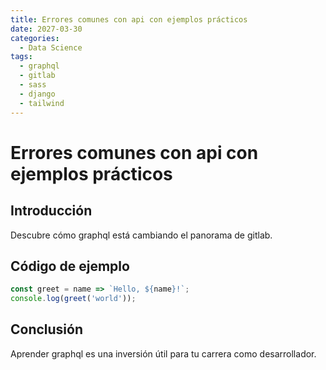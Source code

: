 ```yaml
---
title: Errores comunes con api con ejemplos prácticos
date: 2027-03-30
categories:
  - Data Science
tags:
  - graphql
  - gitlab
  - sass
  - django
  - tailwind
---
```


# Errores comunes con api con ejemplos prácticos

## Introducción

Descubre cómo graphql está cambiando el panorama de gitlab.

## Código de ejemplo

```javascript
const greet = name => `Hello, ${name}!`;
console.log(greet('world'));
```

## Conclusión

Aprender graphql es una inversión útil para tu carrera como desarrollador.